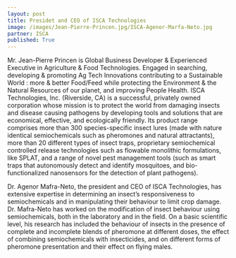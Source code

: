 ```yaml
---
layout: post
title: Presidet and CEO of ISCA Technologies
image: /images/Jean-Pierre-Princen.jpg/ISCA-Agenor-Marfa-Neto.jpg 
partner: ISCA
published: True	
---
```

Mr. Jean-Pierre Princen is Global Business Developer & Experienced Executive in Agriculture & Food Technologies. Engaged in searching, developing & promoting Ag Tech Innovations contributing to a Sustainable World : more & better Food/Feed while protecting the Environment & the Natural Resources of our planet, and improving People Health.
ISCA Technologies, Inc. (Riverside, CA) is a successful, privately owned corporation whose mission is to protect the world from damaging insects and disease causing pathogens by developing tools and solutions that are economical, effective, and ecologically friendly. Its product range comprises more than 300 species-specific insect lures (made with nature identical semiochemicals such as pheromones and natural attractants), more than 20 different types of insect traps, proprietary semiochemical controlled release technologies such as flowable monolithic formulations, like SPLAT, and a range of novel pest management tools (such as smart traps that autonomously detect and identify mosquitoes, and bio-functionalized nanosensors for the detection of plant pathogens).

Dr. Agenor Mafra-Neto, the president and CEO of ISCA Technologies, has extensive expertise in determining an insect’s responsiveness to semiochemicals and in manipulating their behaviour to limit crop damage. Dr. Mafra-Neto has worked on the modification of insect behaviour using semiochemicals, both in the laboratory and in the field. On a basic scientific level, his research has included the behaviour of insects in the presence of complete and incomplete blends of pheromone at different doses, the effect of combining semiochemicals with insecticides, and on different forms of pheromone presentation and their effect on flying males. 
